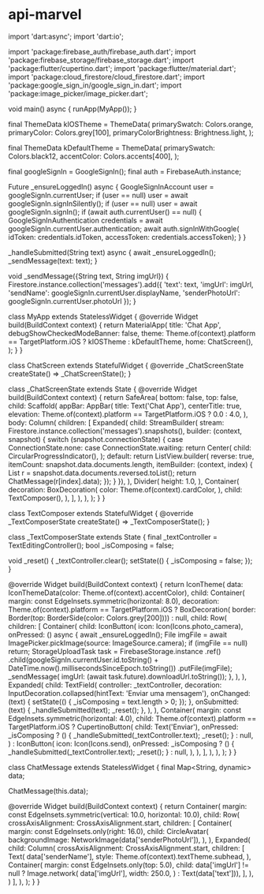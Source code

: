 # api-marvel

import 'dart:async';
import 'dart:io';

import 'package:firebase_auth/firebase_auth.dart';
import 'package:firebase_storage/firebase_storage.dart';
import 'package:flutter/cupertino.dart';
import 'package:flutter/material.dart';
import 'package:cloud_firestore/cloud_firestore.dart';
import 'package:google_sign_in/google_sign_in.dart';
import 'package:image_picker/image_picker.dart';

void main() async {
  runApp(MyApp());
}

final ThemeData kIOSTheme = ThemeData(
  primarySwatch: Colors.orange,
  primaryColor: Colors.grey[100],
  primaryColorBrightness: Brightness.light,
);

final ThemeData kDefaultTheme = ThemeData(
  primarySwatch: Colors.black12,
  accentColor: Colors.accents[400],
);

final googleSignIn = GoogleSignIn();
final auth = FirebaseAuth.instance;

Future<Null> _ensureLoggedIn() async {
  GoogleSignInAccount user = googleSignIn.currentUser;
  if (user == null) user = await googleSignIn.signInSilently();
  if (user == null) user = await googleSignIn.signIn();
  if (await auth.currentUser() == null) {
    GoogleSignInAuthentication credentials =
        await googleSignIn.currentUser.authentication;
    await auth.signInWithGoogle(
        idToken: credentials.idToken, accessToken: credentials.accessToken);
  }
}

_handleSubmitted(String text) async {
  await _ensureLoggedIn();
  _sendMessage(text: text);
}

void _sendMessage({String text, String imgUrl}) {
  Firestore.instance.collection('messages').add({
    'text': text,
    'imgUrl': imgUrl,
    'sendName': googleSignIn.currentUser.displayName,
    'senderPhotoUrl': googleSignIn.currentUser.photoUrl
  });
}

class MyApp extends StatelessWidget {
  @override
  Widget build(BuildContext context) {
    return MaterialApp(
      title: 'Chat App',
      debugShowCheckedModeBanner: false,
      theme: Theme.of(context).platform == TargetPlatform.iOS
          ? kIOSTheme
          : kDefaultTheme,
      home: ChatScreen(),
    );
  }
}

class ChatScreen extends StatefulWidget {
  @override
  _ChatScreenState createState() => _ChatScreenState();
}

class _ChatScreenState extends State<ChatScreen> {
  @override
  Widget build(BuildContext context) {
    return SafeArea(
      bottom: false,
      top: false,
      child: Scaffold(
        appBar: AppBar(
          title: Text('Chat App'),
          centerTitle: true,
          elevation:
              Theme.of(context).platform == TargetPlatform.iOS ? 0.0 : 4.0,
        ),
        body: Column(
          children: <Widget>[
            Expanded(
              child: StreamBuilder(
                  stream: Firestore.instance.collection('messages').snapshots(),
                  builder: (context, snapshot) {
                    switch (snapshot.connectionState) {
                      case ConnectionState.none:
                      case ConnectionState.waiting:
                        return Center(
                          child: CircularProgressIndicator(),
                        );
                      default:
                        return ListView.builder(
                            reverse: true,
                            itemCount: snapshot.data.documents.length,
                            itemBuilder: (context, index) {
                              List r =
                                  snapshot.data.documents.reversed.toList();
                              return ChatMessage(r[index].data);
                            });
                    }
                  }),
            ),
            Divider(
              height: 1.0,
            ),
            Container(
              decoration: BoxDecoration(
                color: Theme.of(context).cardColor,
              ),
              child: TextComposer(),
            ),
          ],
        ),
      ),
    );
  }
}

class TextComposer extends StatefulWidget {
  @override
  _TextComposerState createState() => _TextComposerState();
}

class _TextComposerState extends State<TextComposer> {
  final _textController = TextEditingController();
  bool _isComposing = false;

  void _reset() {
    _textController.clear();
    setState(() {
      _isComposing = false;
    });
  }

  @override
  Widget build(BuildContext context) {
    return IconTheme(
      data: IconThemeData(color: Theme.of(context).accentColor),
      child: Container(
        margin: const EdgeInsets.symmetric(horizontal: 8.0),
        decoration: Theme.of(context).platform == TargetPlatform.iOS
            ? BoxDecoration(
                border: Border(top: BorderSide(color: Colors.grey[200])))
            : null,
        child: Row(
          children: <Widget>[
            Container(
              child: IconButton(
                icon: Icon(Icons.photo_camera),
                onPressed: () async {
                  await _ensureLoggedIn();
                  File imgFile =
                      await ImagePicker.pickImage(source: ImageSource.camera);
                  if (imgFile == null) return;
                  StorageUploadTask task = FirebaseStorage.instance
                      .ref()
                      .child(googleSignIn.currentUser.id.toString() +
                          DateTime.now().millisecondsSinceEpoch.toString())
                      .putFile(imgFile);
                  _sendMessage(
                      imgUrl: (await task.future).downloadUrl.toString());
                },
              ),
            ),
            Expanded(
              child: TextField(
                controller: _textController,
                decoration:
                    InputDecoration.collapsed(hintText: 'Enviar uma mensagem'),
                onChanged: (text) {
                  setState(() {
                    _isComposing = text.length > 0;
                  });
                },
                onSubmitted: (text) {
                  _handleSubmitted(text);
                  _reset();
                },
              ),
            ),
            Container(
              margin: const EdgeInsets.symmetric(horizontal: 4.0),
              child: Theme.of(context).platform == TargetPlatform.iOS
                  ? CupertinoButton(
                      child: Text('Enviar'),
                      onPressed: _isComposing
                          ? () {
                              _handleSubmitted(_textController.text);
                              _reset();
                            }
                          : null,
                    )
                  : IconButton(
                      icon: Icon(Icons.send),
                      onPressed: _isComposing
                          ? () {
                              _handleSubmitted(_textController.text);
                              _reset();
                            }
                          : null,
                    ),
            ),
          ],
        ),
      ),
    );
  }
}

class ChatMessage extends StatelessWidget {
  final Map<String, dynamic> data;

  ChatMessage(this.data);

  @override
  Widget build(BuildContext context) {
    return Container(
      margin: const EdgeInsets.symmetric(vertical: 10.0, horizontal: 10.0),
      child: Row(
        crossAxisAlignment: CrossAxisAlignment.start,
        children: <Widget>[
          Container(
            margin: const EdgeInsets.only(right: 16.0),
            child: CircleAvatar(
              backgroundImage: NetworkImage(data['senderPhotoUrl']),
            ),
          ),
          Expanded(
            child: Column(
              crossAxisAlignment: CrossAxisAlignment.start,
              children: <Widget>[
                Text(
                  data['senderName'],
                  style: Theme.of(context).textTheme.subhead,
                ),
                Container(
                    margin: const EdgeInsets.only(top: 5.0),
                    child: data['imgUrl'] != null
                        ? Image.network(
                            data['imgUrl'],
                            width: 250.0,
                          )
                        : Text(data['text'])),
              ],
            ),
          )
        ],
      ),
    );
  }
}
